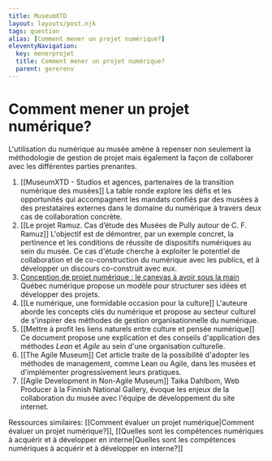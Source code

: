 ```yaml
---
title: MuseumXTD
layout: layouts/post.njk
tags: question
alias: [Comment mener un projet numérique?]
eleventyNavigation:
  key: menerprojet
  title: Comment mener un projet numérique?
  parent: gererenv
---
```

# **Comment mener un projet numérique?**
L'utilisation du numérique au musée amène à repenser non seulement la méthodologie de gestion de projet mais également la façon de collaborer avec les différentes parties prenantes. 

1. [[MuseumXTD - Studios et agences, partenaires de la transition numérique des musées]]
   La table ronde explore les défis et les opportunités qui accompagnent les mandats confiés par des musées à des prestataires externes dans le domaine du numérique à travers deux cas de collaboration concrète. 
2. [[Le projet Ramuz. Cas d’étude des Musées de Pully autour de C. F. Ramuz]]
   L'objectif est de démontrer, par un exemple concret, la pertinence et les conditions de réussite de dispositifs numériques au sein du musée. Ce cas d'étude cherche à exploiter le potentiel de collaboration et de co-construction du numérique avec les publics, et à développer un discours co-construit avec eux.
3. [Conception de projet numérique : le canevas à avoir sous la main](https://quebecnumerique.com/conception-de-projet-numerique-le-canevas-a-avoir-sous-la-main/)
   Québec numérique propose un modèle pour structurer ses idées et développer des projets. 
4. [[Le numérique, une formidable occasion pour la culture]]
   L'auteure aborde les concepts clés du numérique et propose au secteur culturel de s'inspirer des méthodes de gestion organisationnelle du numérique.  
6. [[Mettre à profit les liens naturels entre culture et pensée numérique]]
   Ce document propose une explication et des conseils d'application des méthodes *Lean* et *Agile* au sein d'une organisation culturelle. 
7. [[The Agile Museum]]
   Cet article traite de la possibilité d'adopter les méthodes de management, comme Lean ou Agile, dans les musées et d'implémenter progressivement leurs pratiques.
8. [[Agile Development in Non-Agile Museum]]
   Taika Dahlbom, Web Producer à la Finnish National Gallery, évoque les enjeux de la collaboration du musée avec l'équipe de développement du site internet. 

Ressources similaires: [[Comment évaluer un projet numérique|Comment évaluer un projet numérique?]], [[Quelles sont les compétences numériques à acquérir et à développer en interne|Quelles sont les compétences numériques à acquérir et à développer en interne?]]